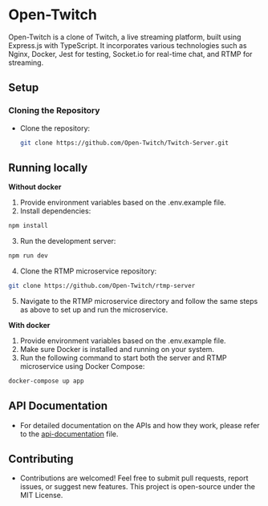 # Open-Twitch

Open-Twitch is a clone of Twitch, a live streaming platform, built using Express.js with TypeScript. It incorporates various technologies such as Nginx, Docker, Jest for testing, Socket.io for real-time chat, and RTMP for streaming.

## Setup

### Cloning the Repository

-   Clone the repository:
    ```bash
    git clone https://github.com/Open-Twitch/Twitch-Server.git
    ```

## Running locally

**Without docker**

1. Provide environment variables based on the .env.example file.
2. Install dependencies:

```bash
npm install
```

3. Run the development server:
```bash
npm run dev
```

4. Clone the RTMP microservice repository:
```bash
git clone https://github.com/Open-Twitch/rtmp-server
````

5. Navigate to the RTMP microservice directory and follow the same steps as above to set up and run the microservice.

**With docker**

1. Provide environment variables based on the .env.example file.
2. Make sure Docker is installed and running on your system.
3. Run the following command to start both the server and RTMP microservice using Docker Compose:

```bash
docker-compose up app
```

## API Documentation

-   For detailed documentation on the APIs and how they work, please refer to the [api-documentation](https://github.com/Open-Twitch/Twitch-Server/blob/master/api-dcumentation.md) file.

## Contributing

-   Contributions are welcomed! Feel free to submit pull requests, report issues, or suggest new features. This project is open-source under the MIT License.
